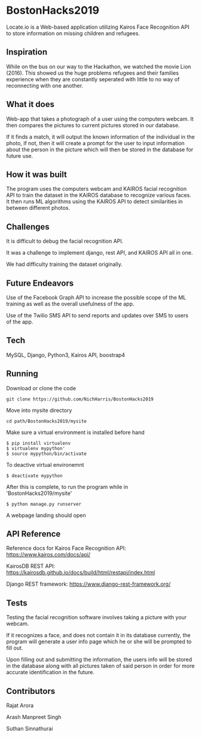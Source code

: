 # BostonHacks2019

Locate.io is a Web-based application utilizing Kairos Face Recognition API to store information on missing children and refugees.

## Inspiration

While on the bus on our way to the Hackathon, we watched the movie Lion (2016). This showed us the huge problems refugees and their families experience when they are constantly seperated with little to no way of reconnecting with one another.

## What it does

Web-app that takes a photograph of a user using the computers webcam. It then compares the pictures to current  pictures stored in our database. 

If it finds a match, it will output the known information of the individual in the photo, if not, then it will create a prompt for the user to input information about the person in the picture which will then be stored in the database for future use.

## How it was built

The program uses the computers webcam and KAIROS facial recognition API to train the dataset in the KAIROS database to recognize various faces. It then runs ML algorithms using the KAIROS API to detect similarities in between different photos. 

## Challenges

It is difficult to debug the facial recognition API.

It was a challenge to implement django, rest API, and KAIROS API all in one.

We had difficulty training the dataset originally.

## Future Endeavors

Use of the Facebook Graph API to increase the possible scope of the ML training as well as the overall usefulness of the app.

Use of the Twilio SMS API to send reports and updates over SMS to users of the app.

## Tech

MySQL, Django, Python3, Kairos API, boostrap4

## Running

Download or clone the code
```
git clone https://github.com/NichHarris/BostonHacks2019
```
Move into mysite directory
```
cd path/BostonHacks2019/mysite
```
Make sure a virtual environment is installed before hand
```
$ pip install virtualenv
$ virtualenv mypython'
$ source mypython/bin/activate
```
To deactive virtual environemnt
```
$ deactivate mypython
```
After this is complete, to run the program while in 'BostonHacks2019/mysite'
```
$ python manage.py runserver
```
A webpage landing should open

## API Reference

Reference docs for Kairos Face Recognition API: https://www.kairos.com/docs/api/

KairosDB REST API: https://kairosdb.github.io/docs/build/html/restapi/index.html

Django REST framework: https://www.django-rest-framework.org/ 
 
## Tests

Testing the facial recognition software involves taking a picture with your webcam. 

If it recognizes a face, and does not contain it in its database currently,
the program will generate a user info page which he or she will be prompted to fill out. 

Upon filling out and submitting the information, the users info will be stored in the 
database along with all pictures taken of said person in order for more accurate identification in the future.

## Contributors

Rajat Arora

Arash Manpreet Singh

Suthan Sinnathurai 


